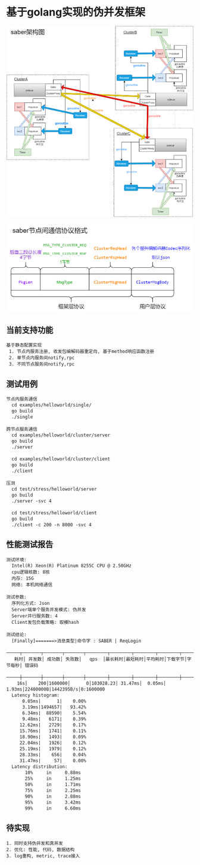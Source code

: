 基于golang实现的伪并发框架
====
![flowchart](https://github.com/xingshuo/saber/blob/master/res/saber.png)

![flowchart](https://github.com/xingshuo/saber/blob/master/res/protoc.png)

当前支持功能
----
    基于静态配置实现
     1. 节点内服务注册, 收发包编解码器重定向, 基于method响应函数注册
     2. 单节点内服务间notify,rpc
     3. 不同节点服务间notify,rpc
测试用例
----
    节点内服务通信
      cd examples/helloworld/single/
      go build
      ./single
    
    跨节点服务通信
      cd examples/helloworld/cluster/server
      go build
      ./server
      
      cd examples/helloworld/cluster/client
      go build
      ./client
    
    压测
      cd test/stress/helloworld/server
      go build
      ./server -svc 4
      
      cd test/stress/helloworld/client
      go build
      ./client -c 200 -n 8000 -svc 4

性能测试报告
----
    测试环境:
      Intel(R) Xeon(R) Platinum 8255C CPU @ 2.50GHz
      cpu逻辑核数: 8核 
      内存: 15G
      网络: 本机网络通信
    
    测试参数:
      序列化方式: Json
      Server端单个服务并发模式: 伪并发
      Server并行服务数: 4
      Client发包负载策略: 取模hash
    
    测试结论:
      [Finally]=======>消息类型|命令字 : SABER | ReqLogin
      ─────┬───────┬───────┬───────┬────────┬────────┬────────┬────────┬────────┬────────┬────────
       耗时│ 并发数│ 成功数│ 失败数│   qps  │最长耗时│最短耗时│平均耗时│下载字节│字节每秒│ 错误码
      ─────┼───────┼───────┼───────┼────────┼────────┼────────┼────────┼────────┼────────┼────────
        16s│    200│1600000│      0│103028.23│ 31.47ms│  0.05ms│  1.93ms│22400000B|1442395B/s│0:1600000
      Latency histogram:
          0.05ms|      1|    0.00%
          3.19ms|1494657|   93.42%
          6.34ms|  88590|    5.54%
          9.48ms|   6171|    0.39%
         12.62ms|   2729|    0.17%
         15.76ms|   1741|    0.11%
         18.90ms|   1493|    0.09%
         22.04ms|   1926|    0.12%
         25.19ms|   1979|    0.12%
         28.33ms|    656|    0.04%
         31.47ms|     57|    0.00%
      Latency distribution:
           10%     in     0.88ms
           25%     in     1.25ms
           50%     in     1.71ms
           75%     in     2.25ms
           90%     in     2.88ms
           95%     in     3.42ms
           99%     in     6.60ms

待实现
----
    1. 同时支持伪并发和真并发
    2. 优化: 性能, 代码, 数据结构
    3. log重构, metric, trace接入